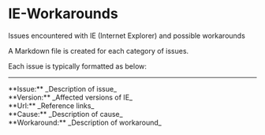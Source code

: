 IE-Workarounds
==============

Issues encountered with IE (Internet Explorer) and possible workarounds

A Markdown file is created for each category of issues.

Each issue is typically formatted as below:<br />
<hr />
**Issue:** _Description of issue_<br />
**Version:** _Affected versions of IE_<br />
**Url:** _Reference links_<br />
**Cause:** _Description of cause_<br />
**Workaround:** _Description of workaround_

